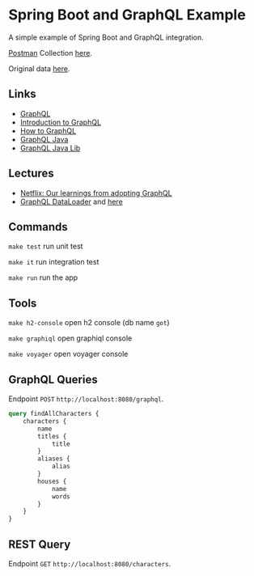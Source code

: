 # Spring Boot and GraphQL Example

A simple example of Spring Boot and GraphQL integration.

[Postman](https://www.postman.com/) Collection [here](docs).

Original data [here](https://github.com/joakimskoog/AnApiOfIceAndFire).

## Links

- [GraphQL](https://graphql.org/)
- [Introduction to GraphQL](https://graphql.org/learn/)
- [How to GraphQL](https://www.howtographql.com/)
- [GraphQL Java](https://www.graphql-java.com/tutorials/getting-started-with-spring-boot/)
- [GraphQL Java Lib](https://www.graphql-java-kickstart.com/spring-boot/)

## Lectures

- [Netflix: Our learnings from adopting GraphQL](https://netflixtechblog.com/our-learnings-from-adopting-graphql-f099de39ae5f)
- [GraphQL DataLoader](https://github.com/graphql-java/java-dataloader) and [here](https://github.com/graphql-java-kickstart/graphql-java-tools/issues/58)

## Commands

`make test` run unit test

`make it` run integration test

`make run` run the app

## Tools

`make h2-console` open h2 console (db name `got`)

`make graphiql` open graphiql console

`make voyager` open voyager console

## GraphQL Queries

Endpoint `POST` `http://localhost:8080/graphql`.

```graphql
query findAllCharacters {
    characters {
        name
        titles {
            title
        }
        aliases {
            alias
        }
        houses {
            name
            words
        }
    }
}
```

## REST Query

Endpoint `GET` `http://localhost:8080/characters`.